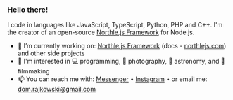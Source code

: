 ### Hello there!

I code in languages like JavaScript, TypeScript, Python, PHP and C++. I'm the creator of an open-source [Northle.js Framework](https://northlejs.com) for Node.js.

- 🔭 I’m currently working on: [Northle.js Framework](https://github.com/northle) (docs - [northlejs.com](https://northlejs.com)) and other side projects
- 💜 I'm interested in 💻 programming, 📸 photography, 🔭 astronomy, and 🎥 filmmaking
- 📫 You can reach me with: [Messenger](https://www.facebook.com/dominik.rajkowski.9) • [Instagram](https://www.instagram.com/dominiq_rajkowski) • or email me: dom.rajkowski@gmail.com
